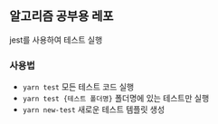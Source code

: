 ## 알고리즘 공부용 레포

jest를 사용하여 테스트 실행

### 사용법

- `yarn test`
  모든 테스트 코드 실행
- `yarn test {테스트 폴더명}`
  폴더명에 있는 테스트만 실행
- `yarn new-test`
  새로운 테스트 템플릿 생성
